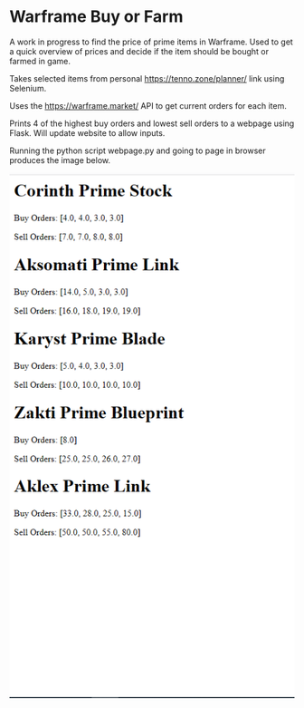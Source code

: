 # Warframe Buy or Farm
A work in progress to find the price of prime items in Warframe. Used to get a quick overview of prices and decide if the item should be bought or farmed in game.

Takes selected items from personal https://tenno.zone/planner/ link using Selenium.

Uses the https://warframe.market/ API to get current orders for each item.

Prints 4 of the highest buy orders and lowest sell orders to a webpage using Flask. Will update website to allow inputs. 

Running the python script webpage.py and going to page in browser produces the image below.

![alt text](https://github.com/stephentreacy/warframe_buy_or_farm/blob/main/images/output_webpage.PNG?raw=true)
